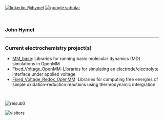 <div align="left"> 
  <p><a href="https://www.linkedin.com/in/john-hymel-4a2137191/"><img alt="linkedin @jhymel" align="center" src="https://img.shields.io/badge/LinkedIn-JHYMEL-blue?logo=linkedin&style=plastic" /></a>
    <a href="https://scholar.google.com/citations?hl=en&user=v5HhVP0AAAAJ"><img alt="google scholar" align="center" src="https://img.shields.io/badge/Google_Scholar-JHYMEL-blue?logo=google-scholare&style=plastic" /></a>
    </p> 
</div>

<br/>

### John Hymel

---

### Current electrochemistry project(s)
* [MM_base](https://github.com/jhymel/MM_base/): Libraries for running basic molecular dynamics (MD) simulations in OpenMM
* [Fixed_Voltage_OpenMM](https://github.com/jhymel/Fixed_Voltage_OpenMM): Libraries for simulating an electrode/electrolyte interface under applied voltage
* [Fixed_Voltage_Redox_OpenMM](https://github.com/jhymel/Fixed_Voltage_Redox_OpenMM): Libraries for computing free energies of simple oxidation-reduction reactions using thermodynamic intergration

<br/>
<p align="left">
  <img src="https://github-readme-stats.vercel.app/api?username=jhymel&show_icons=true&count_private=true&hide_border=true&custom_title=My%20Github%20Stats " alt="reisub0" /> </p>
  



![visitors](https://visitor-badge.glitch.me/badge?page_id=jhymel.jhymel) 
